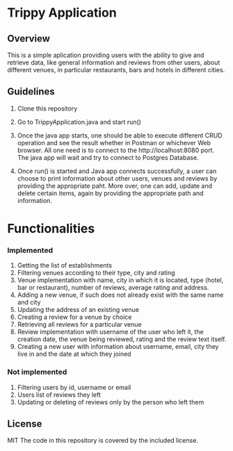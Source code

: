 # Trippy Application

## Overview
This is a simple aplication providing users with the ability to give and retrieve data, like general information and reviews from other users, about different venues, in particular restaurants, bars and hotels in different cities. 

## Guidelines
1. Clone this repository

2. Go to TrippyApplication.java and start run()

3. Once the java app starts, one should be able to execute different CRUD operation and see the result whether in Postman or whichever Web browser. All one need is to connect to the http://localhost:8080 port. The java app will wait and try to connect to Postgres Database.

4. Once run() is started and Java app connects successfully, a user can choose to print information about other users, venues and reviews by providing the appropriate paht. More over, one can add, update and delete certain items, again by providing the appropriate path and information. 

# Functionalities 
### Implemented
1. Getting the list of establishments
2. Filtering venues according to their type, city and rating
3. Venue implementation with name, city in which it is located, type (hotel, bar or restaurant), number of reviews, average rating and address.
4. Adding a new venue, if such does not already exist with the same name and city
5. Updating the address of an existing venue
6. Creating a review for a venue by choice
7. Retrieving all reviews for a particular venue
8. Review implementation with username of the user who left it, the creation date, the venue being reviewed, rating and the review text itself.
9. Creating a new user with information about username, email, city they live in and the date at which they joined


### Not implemented
1. Filtering users by id, username or email
2. Users list of reviews they left
3. Updating or deleting of reviews only by the person who left them

## License
MIT
The code in this repository is covered by the included license.
